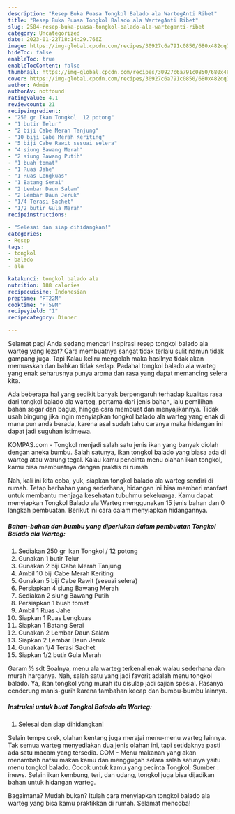 ```yaml
---
description: "Resep Buka Puasa Tongkol Balado ala WartegAnti Ribet"
title: "Resep Buka Puasa Tongkol Balado ala WartegAnti Ribet"
slug: 2584-resep-buka-puasa-tongkol-balado-ala-warteganti-ribet
category: Uncategorized
date: 2023-01-22T18:14:29.766Z
image: https://img-global.cpcdn.com/recipes/30927c6a791c0850/680x482cq70/tongkol-balado-ala-warteg-foto-resep-utama.jpg
hideToc: false
enableToc: true
enableTocContent: false
thumbnail: https://img-global.cpcdn.com/recipes/30927c6a791c0850/680x482cq70/tongkol-balado-ala-warteg-foto-resep-utama.jpg
cover: https://img-global.cpcdn.com/recipes/30927c6a791c0850/680x482cq70/tongkol-balado-ala-warteg-foto-resep-utama.jpg
author: Admin
authorAv: notfound
ratingvalue: 4.1
reviewcount: 21
recipeingredient:
- "250 gr Ikan Tongkol  12 potong"
- "1 butir Telur"
- "2 biji Cabe Merah Tanjung"
- "10 biji Cabe Merah Keriting"
- "5 biji Cabe Rawit sesuai selera"
- "4 siung Bawang Merah"
- "2 siung Bawang Putih"
- "1 buah tomat"
- "1 Ruas Jahe"
- "1 Ruas Lengkuas"
- "1 Batang Serai"
- "2 Lembar Daun Salam"
- "2 Lembar Daun Jeruk"
- "1/4 Terasi Sachet"
- "1/2 butir Gula Merah"
recipeinstructions:

- "Selesai dan siap dihidangkan!"
categories:
- Resep
tags:
- tongkol
- balado
- ala

katakunci: tongkol balado ala 
nutrition: 188 calories
recipecuisine: Indonesian
preptime: "PT22M"
cooktime: "PT59M"
recipeyield: "1"
recipecategory: Dinner

---
```



Selamat pagi Anda sedang mencari inspirasi resep tongkol balado ala warteg yang lezat? Cara membuatnya sangat tidak terlalu sulit namun tidak gampang juga. Tapi Kalau keliru mengolah maka hasilnya tidak akan memuaskan dan bahkan tidak sedap. Padahal tongkol balado ala warteg yang enak seharusnya punya aroma dan rasa yang dapat memancing selera kita.


Ada beberapa hal yang sedikit banyak berpengaruh terhadap kualitas rasa dari tongkol balado ala warteg, pertama dari jenis bahan, lalu pemilihan bahan segar dan bagus, hingga cara membuat dan menyajikannya. Tidak usah bingung jika ingin menyiapkan tongkol balado ala warteg yang enak di mana pun anda berada, karena asal sudah tahu caranya maka hidangan ini dapat jadi suguhan istimewa.

KOMPAS.com - Tongkol menjadi salah satu jenis ikan yang banyak diolah dengan aneka bumbu. Salah satunya, ikan tongkol balado yang biasa ada di warteg atau warung tegal. Kalau kamu pencinta menu olahan ikan tongkol, kamu bisa membuatnya dengan praktis di rumah.


Nah, kali ini kita coba, yuk, siapkan tongkol balado ala warteg sendiri di rumah. Tetap berbahan yang sederhana, hidangan ini bisa memberi manfaat untuk membantu menjaga kesehatan tubuhmu sekeluarga. Kamu dapat menyiapkan Tongkol Balado ala Warteg menggunakan 15 jenis bahan dan 0 langkah pembuatan. Berikut ini cara dalam menyiapkan hidangannya.

<!--inarticleads1-->

##### Bahan-bahan dan bumbu yang diperlukan dalam pembuatan Tongkol Balado ala Warteg:

1. Sediakan 250 gr Ikan Tongkol / 12 potong
1. Gunakan 1 butir Telur
1. Gunakan 2 biji Cabe Merah Tanjung
1. Ambil 10 biji Cabe Merah Keriting
1. Gunakan 5 biji Cabe Rawit (sesuai selera)
1. Persiapkan 4 siung Bawang Merah
1. Sediakan 2 siung Bawang Putih
1. Persiapkan 1 buah tomat
1. Ambil 1 Ruas Jahe
1. Siapkan 1 Ruas Lengkuas
1. Siapkan 1 Batang Serai
1. Gunakan 2 Lembar Daun Salam
1. Siapkan 2 Lembar Daun Jeruk
1. Gunakan 1/4 Terasi Sachet
1. Siapkan 1/2 butir Gula Merah


Garam ½ sdt Soalnya, menu ala warteg terkenal enak walau sederhana dan murah harganya. Nah, salah satu yang jadi favorit adalah menu tongkol balado. Ya, ikan tongkol yang murah itu disulap jadi sajian spesial. Rasanya cenderung manis-gurih karena tambahan kecap dan bumbu-bumbu lainnya. 

<!--inarticleads2-->

##### Instruksi untuk buat Tongkol Balado ala Warteg:


1. Selesai dan siap dihidangkan!

Selain tempe orek, olahan kentang juga merajai menu-menu warteg lainnya. Tak semua warteg menyediakan dua jenis olahan ini, tapi setidaknya pasti ada satu macam yang tersedia. COM - Menu makanan yang akan menambah nafsu makan kamu dan menggugah selara salah satunya yaitu menu tongkol balado. Cocok untuk kamu yang pecinta Tongkol; Sumber : inews. Selain ikan kembung, teri, dan udang, tongkol juga bisa dijadikan bahan untuk hidangan warteg. 

Bagaimana? Mudah bukan? Itulah cara menyiapkan tongkol balado ala warteg yang bisa kamu praktikkan di rumah. Selamat mencoba!
